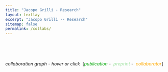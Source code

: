 ```yaml
---
title: "Jacopo Grilli - Research"
layout: textlay
excerpt: "Jacopo Grilli -- Research"
sitemap: false
permalink: /collabs/
---
```


<head>
<meta charset="utf-8"/>
<script src="./net_files/htmlwidgets-1.0/htmlwidgets.js"></script>
<script src="./net_files/d3-4.5.0/d3.min.js"></script>
<script src="./net_files/forceNetwork-binding-0.4/forceNetwork.js"></script>
  <title>forceNetwork</title>
</head>


<!--<head>-->
<!--<style>-->
<!--    .redText-->
<!--    {-->
<!--        color:#1f77b4;-->
<!--    }-->
<!--    .blackText-->
<!--    {-->
<!--        color:#AEC7E8;-->
<!--    }-->
<!--    .blueText-->
<!--    {-->
<!--        color:#FF7F0E;-->
<!--    }-->
<!--</style>-->
<!--</head>-->


<head>
<style>
    .redText
    {
        color:#00a806;
    }
    .blackText
    {
        color:#9de09f;
    }
    .blueText
    {
        color:#ffaa00;
    }
</style>
</head>


<!--# Collaboration network-->



<!--<body style="background-color:white;">-->

<br><br><br>

<em>collaboration graph - hover or click</em>&nbsp;
[<span class="redText"><em>publication</em></span>&nbsp;-&nbsp;
<span class="blackText"><em>preprint</em></span>&nbsp;-&nbsp;
<span class="blueText"><em>collaborator</em></span>]


<div id="htmlwidget_container">
  <div id="htmlwidget-08d5592312c99620b373" style="width:1000px;height:700px;" class="forceNetwork html-widget"></div>
</div>
<script type="application/json" data-for="htmlwidget-08d5592312c99620b373">{"x":{"links":{"source":[1,5,7,8,10,11,12,13,15,18,19,22,23,24,26,27,28,29,30,31,32,0,2,3,4,6,9,12,14,15,16,17,20,21,22,23,25,26,28,31,0,2,3,6,7,8,10,11,12,13,16,17,18,19,21,24,25,27,28,29,30,32,1,4,5,7,8,9,10,11,13,14,15,16,22,23,24,25,26,28,29,31,32,0,2,3,6,7,8,10,12,15,16,17,18,19,21,22,24,26,27,28,30,32,11,12,13,16,22,23,25,26,28,29,31,32,7,8,10,12,15,22,24,26,28,32,16,22,26,28,12,26,22,28,26,28,28,28,28,28,28,28],"target":[34,35,36,37,38,35,39,37,40,41,42,43,44,45,46,47,48,49,49,42,43,50,40,40,35,51,52,53,54,35,36,53,38,52,55,56,46,57,58,35,59,60,60,61,35,35,52,60,62,35,35,39,59,63,64,41,49,54,65,66,53,55,67,68,68,40,69,38,70,38,68,38,71,52,72,73,53,53,74,75,53,76,77,67,68,68,67,60,60,78,79,60,60,67,67,35,38,80,67,81,38,82,67,83,68,84,69,38,77,38,67,85,86,67,68,38,68,68,68,87,68,38,88,89,90,91,68,91,92,93,67,67,83,94,95,96,97,98,99,100,101,102],"value":[1,1,1,1,1,1,1,1,1,1,1,1,1,1,1,1,1,1,1,1,1,1,1,1,1,1,1,1,1,1,1,1,1,1,1,1,1,1,1,1,1,1,1,1,1,1,1,1,1,1,1,1,1,1,1,1,1,1,1,1,1,1,1,1,1,1,1,1,1,1,1,1,1,1,1,1,1,1,1,1,1,1,1,1,1,1,1,1,1,1,1,1,1,1,1,1,1,1,1,1,1,1,1,1,1,1,1,1,1,1,1,1,1,1,1,1,1,1,1,1,1,1,1,1,1,1,1,1,1,1,1,1,1,1,1,1,1,1,1,1,1,1],"colour":["#666","#666","#666","#666","#666","#666","#666","#666","#666","#666","#666","#666","#666","#666","#666","#666","#666","#666","#666","#666","#666","#666","#666","#666","#666","#666","#666","#666","#666","#666","#666","#666","#666","#666","#666","#666","#666","#666","#666","#666","#666","#666","#666","#666","#666","#666","#666","#666","#666","#666","#666","#666","#666","#666","#666","#666","#666","#666","#666","#666","#666","#666","#666","#666","#666","#666","#666","#666","#666","#666","#666","#666","#666","#666","#666","#666","#666","#666","#666","#666","#666","#666","#666","#666","#666","#666","#666","#666","#666","#666","#666","#666","#666","#666","#666","#666","#666","#666","#666","#666","#666","#666","#666","#666","#666","#666","#666","#666","#666","#666","#666","#666","#666","#666","#666","#666","#666","#666","#666","#666","#666","#666","#666","#666","#666","#666","#666","#666","#666","#666","#666","#666","#666","#666","#666","#666","#666","#666","#666","#666","#666","#666"]},"nodes":{"name":["Joint scaling laws in functional and evolutionary categories in prokaryotic genomes","Large-scale dynamics of horizontal transfers","Spatial aggregation and the species-area relationship across scales","Absence of detailed balance in ecology","Growth or reproduction: emergence of an evolutionary optimal strategy","Disentangling the effect of hybrid interactions and of the constant effort hypothesis on ecological community stability","Cross-species gene-family fluctuations reveal the dynamics of horizontal transfers","Spatial maximum entropy modeling from presence/absence tropical forest data","Information-based fitness and the emergence of criticality in living systems","Metapopulation persistence in random fragmented landscapes","Predicting the stability of large structured food webs","Effect of localization on the stability of mutualistic ecological networks","Individuality and universality in the growth-division laws of single E. coli cells","Cooperation, competition and the emergence of criticality in communities of adaptive systems","Modularity and stability in ecological communities","Statistical mechanics of ecological systems: neutral theory and beyond","Feasibility and coexistence of large ecological communities","Relevant parameters in models of cell division control","Family-specific scaling laws in bacterial genomes","Collapse of resilience patterns in generalized Lotka-Volterra dynamics and beyond","Last name analysis of mobility, gender imbalance, and nepotism across academic systems","Higher-order interactions stabilize dynamics in competitive network models","Temporal dynamics of gene expression in heat-stressed Caenorhabditis elegans","Coexistence of many species in random ecosystems","Zipf and Heaps laws from dependency structures in component systems","The empirical fluctuation pattern of E. coli division control","Size control in mammalian cells involves modulation of both growth rate and cell cycle duration","The effect of population abundances on the stability of large random ecosystems","Social tipping points in animal societies","Dissecting the control mechanisms for DNA replication and cell division in E. coli","Concurrent processes set E. coli cell division","Reconciling cooperation, biodiversity and stability in complex ecological communities","Transcriptome dynamics predict thermotolerance in Caenorhabditis elegans","Laws of diversity and variation in microbial communities","L. Grassi","S. Suweis","M. Adorisio","J. Hidalgo","S. Allesina","A.S. Kennard","S. Azaele","E. De Lazzari","C. Tu","K. Jovic","C.A. Serván","A. Mazzolini","C. Cadart","T. Gibbs","J.N. Pruitt","G. Micali","B. Bassetti","M. Romano","G. Barabás","M. Osella","T. Rogers","M.G. Sterken","J.A. Capitán","S. Monnier","A. Berdahl","S. Maslov","J.R. Banavar","F. Bassetti","A. Javer","F. Schuessler","M.J. Michalska-Smith","C. Riehl","J. Marchi","M. Cosentino Lagomarsino","A. Maritan","M.A. Muñoz","S. Tang","I. Volkov","R.P.J. Bevers","K.E. Morrison","P.J. Sáez","N. Pinter-Wollman","M. Formentin","J.A.G. Riksen","J. Aljadeff","P. Nghe","M. Rodriguez","N. Srivastava","H.V. Moeller","B.L. Snoek","S. Tans","R. Attia","E.G. Pringle","P. Cicuta","M. Gherardi","E. Terriac","L.M. Aplin","J.E. Kammenga","B. Baum","E.J.H. Robinson","P. Yeh","M. Piel","V.M. Savage","M.H. Price","J. Garland","I.C. Gilby","M. C. Crofoot","G.N. Doering","E.A. Hobson"],"group":["publication","publication","publication","publication","publication","publication","publication","preprint","publication","publication","publication","publication","publication","publication","publication","publication","publication","publication","publication","publication","publication","publication","publication","publication","publication","publication","publication","publication","publication","publication","publication","publication","preprint","preprint","collaborator","collaborator","collaborator","collaborator","collaborator","collaborator","collaborator","collaborator","collaborator","collaborator","collaborator","collaborator","collaborator","collaborator","collaborator","collaborator","collaborator","collaborator","collaborator","collaborator","collaborator","collaborator","collaborator","collaborator","collaborator","collaborator","collaborator","collaborator","collaborator","collaborator","collaborator","collaborator","collaborator","collaborator","collaborator","collaborator","collaborator","collaborator","collaborator","collaborator","collaborator","collaborator","collaborator","collaborator","collaborator","collaborator","collaborator","collaborator","collaborator","collaborator","collaborator","collaborator","collaborator","collaborator","collaborator","collaborator","collaborator","collaborator","collaborator","collaborator","collaborator","collaborator","collaborator","collaborator","collaborator","collaborator","collaborator","collaborator","collaborator"],"nodesize":[15,15,15,15,15,15,15,10,15,15,15,15,15,15,15,15,15,15,15,15,15,15,15,15,15,15,15,15,15,15,15,15,10,10,10,10,10,10,10,10,10,10,10,10,10,10,10,10,10,10,10,10,10,10,10,10,10,10,10,10,10,10,10,10,10,10,10,10,10,10,10,10,10,10,10,10,10,10,10,10,10,10,10,10,10,10,10,10,10,10,10,10,10,10,10,10,10,10,10,10,10,10,10],"hyperlink":["http:/doi.org/10.1093/nar/gkr711","http:/doi.org/10.4161/mge.21112","http:/doi.org/10.1016/j.jtbi.2012.07.030","http:/doi.org/10.1209/0295-5075/100/38002","http:/doi.org/10.1088/1742-5468/2013/10/P10020","http:/doi.org/10.1111/j.1600-0706.2013.00822.x","http:/doi.org/10.1093/nar/gku378","http:/www.arxiv.com/abs/1407.2425","http:/doi.org/10.1073/pnas.1319166111","http:/doi.org/10.1371/journal.pcbi.1004251","http:/doi.org/10.1038/ncomms8842","http:/doi.org/10.1038/ncomms10179","http:/doi.org/10.1103/PhysRevE.93.012408","http:/doi.org/10.1088/1742-5468/2016/03/033203","http:/doi.org/10.1038/ncomms12031","http:/doi.org/10.1103/RevModPhys.88.035003","http:/doi.org/10.1038/ncomms14389","http:/doi.org/10.1103/PhysRevE.95.032411","http:/doi.org/10.1093/nar/gkx510","http:/doi.org/10.1103/PhysRevE.95.062307","http:/doi.org/10.1073/pnas.1703513114","http:/doi.org/10.1038/nature23273","http:/doi.org/10.1371/journal.pone.0189445","http:/doi.org/10.1038/s41559-018-0603-6","http:/doi.org/10.1103/PhysRevE.98.012315","http:/doi.org/10.3389/fmicb.2018.01541","http:/doi.org/10.1038/s41467-018-05393-0","http:/doi.org/10.1103/PhysRevE.98.022410","http:/doi.org/10.1098/rspb.2018.1282","http:/doi.org/10.1016/j.celrep.2018.09.061","http:/doi.org/10.1126/sciadv.aau3324","http:/doi.org/10.1038/s41598-019-41614-2","http:/doi.org/10.1101/661652","http:/doi.org/10.1101/680454","https://scholar.google.com/citations?hl=en&user=Q10WGEgAAAAJ&view_op=list_works&sortby=pubdate","https://suweis.github.io/","https://scholar.google.it/citations?user=KwNPP10AAAAJ&hl=it","https://scholar.google.ch/citations?user=jZloKI0AAAAJ&hl=de","https://allesinalab.uchicago.edu/","https://scholar.google.com/citations?user=ifhxikkAAAAJ&hl=en","http://www1.maths.leeds.ac.uk/~fbssaz/","~","~","~","~","https://scholar.google.com/citations?user=zFVWVWcAAAAJ&hl=en&oi=ao","https://scholar.google.fr/citations?user=Ju4vevEAAAAJ&hl=fr","~","~","~","http://wwwteor.mi.infn.it/~bassetti/index.html","~","https://scholar.google.com/citations?user=r_XP5ckAAAAJ&hl=en","https://scholar.google.it/citations?user=w6RR4jsAAAAJ&hl=en","http://people.bath.ac.uk/ma3tcr/","~","https://scholar.google.com/citations?user=wzH0c00AAAAJ&hl=en","~","https://fish.uw.edu/faculty/andrew-berdahl/","http://maslov.bioengineering.illinois.edu/","https://scholar.google.com/citations?user=vqevCY0AAAAJ&hl=en&oi=ao","http://www-dimat.unipv.it/~bassetti/","~","~","http://michalska-smith.com/","~","~","http://www.lgm.upmc.fr/mcl/","https://www.liphlab.com/people/1-amos/","https://scholar.google.com/citations?user=IwZEKqoAAAAJ&hl=es","https://sites.google.com/site/stangchicago/","~","~","~","~","~","https://www.researchgate.net/profile/Marco_Formentin","~","https://aljadeff.wordpress.com/","https://www.nghe.net/","~","~","~","~","http://tansgroup.amolf.nl/","~","~","http://people.bss.phy.cam.ac.uk/~pc245/","http://wwwteor.mi.infn.it/~gherardi/","~","~","https://www.wur.nl/en/Persons/Jan-prof.dr.ir.-JE-Jan-Kammenga.htm","~","~","https://www.eeb.ucla.edu/Faculty/Yeh/","https://science.institut-curie.org/research/multiscale-physics-biology-chemistry/umr144-subcellular-structure-and-cellular-dynamics/team-piel/","https://vsavage.faculty.biomath.ucla.edu/","~","http://tuvalu.santafe.edu/~joshua/","~","~","~","http://hobsonresearch.com/"]},"options":{"NodeID":"name","Group":"group","colourScale":"d3.scaleOrdinal().domain([\"publication\", \"preprint\", \"collaborator\"]).range([\"#00a806\", \"#9de09f\", \"#ffaa00\"])","fontSize":15,"fontFamily":"serif","clickTextSize":37.5,"linkDistance":60,"linkWidth":"function(d) { return Math.sqrt(d.value); }","charge":-18,"opacity":1,"zoom":true,"legend":false,"arrows":false,"nodesize":true,"radiusCalculation":" Math.sqrt(d.nodesize)+6","bounded":true,"opacityNoHover":0,"clickAction":"window.open(d.hyperlink)"}},"evals":[],"jsHooks":[]}</script>
<script type="application/htmlwidget-sizing" data-for="htmlwidget-08d5592312c99620b373">{"viewer":{"padding":10,"fill":false},"browser":{"padding":10,"fill":false}}</script>
<!--</body>-->



